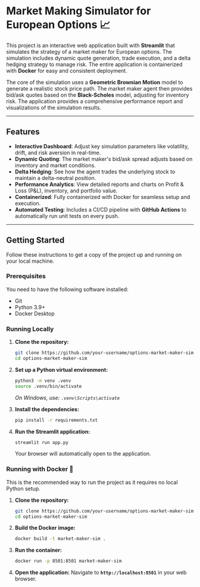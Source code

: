 # Market Making Simulator for European Options 📈

This project is an interactive web application built with **Streamlit** that simulates the strategy of a market maker for European options. The simulation includes dynamic quote generation, trade execution, and a delta hedging strategy to manage risk. The entire application is containerized with **Docker** for easy and consistent deployment.

The core of the simulation uses a **Geometric Brownian Motion** model to generate a realistic stock price path. The market maker agent then provides bid/ask quotes based on the **Black-Scholes** model, adjusting for inventory risk. The application provides a comprehensive performance report and visualizations of the simulation results.

---

## Features

* **Interactive Dashboard**: Adjust key simulation parameters like volatility, drift, and risk aversion in real-time.
* **Dynamic Quoting**: The market maker's bid/ask spread adjusts based on inventory and market conditions.
* **Delta Hedging**: See how the agent trades the underlying stock to maintain a delta-neutral position.
* **Performance Analytics**: View detailed reports and charts on Profit & Loss (P&L), inventory, and portfolio value.
* **Containerized**: Fully containerized with Docker for seamless setup and execution.
* **Automated Testing**: Includes a CI/CD pipeline with **GitHub Actions** to automatically run unit tests on every push.

---

## Getting Started

Follow these instructions to get a copy of the project up and running on your local machine.

### Prerequisites

You need to have the following software installed:
* Git
* Python 3.9+
* Docker Desktop

### Running Locally

1.  **Clone the repository:**
    ```bash
    git clone https://github.com/your-username/options-market-maker-sim.git
    cd options-market-maker-sim
    ```

2.  **Set up a Python virtual environment:**
    ```bash
    python3 -m venv .venv
    source .venv/bin/activate
    ```
    *On Windows, use: `.venv\Scripts\activate`*

3.  **Install the dependencies:**
    ```bash
    pip install -r requirements.txt
    ```

4.  **Run the Streamlit application:**
    ```bash
    streamlit run app.py
    ```
    Your browser will automatically open to the application.

### Running with Docker 🐳

This is the recommended way to run the project as it requires no local Python setup.

1.  **Clone the repository:**
    ```bash
    git clone https://github.com/your-username/options-market-maker-sim.git
    cd options-market-maker-sim
    ```

2.  **Build the Docker image:**
    ```bash
    docker build -t market-maker-sim .
    ```

3.  **Run the container:**
    ```bash
    docker run -p 8501:8501 market-maker-sim
    ```

4.  **Open the application:**
    Navigate to **`http://localhost:8501`** in your web browser.
